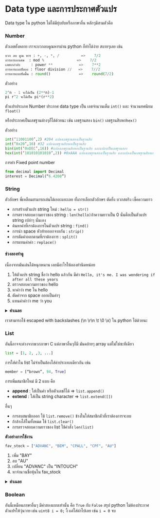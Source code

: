 # Data type และการประกาศตัวแปร

Data type ใน python ไม่ได้มียุ่บยับหรือภาษาอื่น หลักๆมีสามตัวคือ

### Number

ตัวเลขทั้งหลาย เราจะบวกลบคูณหารผ่าน python ก็ทำได้ง่าย สบายๆเลย เช่น

```python
บวก ลบ คูณ หาร : +, -, *, /          =>    7/2
การหารเอาเศษ  : mod %               =>    7/2
เลขยกกำลัง     : power **            =>    7**2
การหารแบบปัดลง : floor division //   =>    7//2
การหารแบบปัดขึ้น : round()             =>    round(7/2)
```

ตัวอย่าง

```python
2^n - 1 จะได้เป็น (2**n)-1
pi r^2 จะได้เป็น pi*(r**2)
```

ตัวแปรประเภท Number ประกาศ data type เป็น เลขจำนวนเต็ม `int()` และ จำนวนทศนิยม `float()`

หรือประกาศเป็นเลขฐานต่างๆก็ได้ด้วยนะ เช่น เลขฐานสอง `bin()` เลขฐานสิบหก`hex()`

ตัวอย่าง

```python
int(‘11001100’,2) #204 แปลงเลขฐานสองเป็นฐานสิบ
int(‘0x20’,16) #32 แปลงเลขฐานสิบหกเป็นฐานสิบ
bin(int(‘0xDEC’,16)) #แปลงเลขฐานสิบหกเป็นฐานสิบ และแปลงเป็นเลขฐานสอง
hex(int(‘101010101010’,2)) #0xAAA แปลงเลขฐานสองเป็นฐานสิบ และแปลงเป็นเลขฐานสิบหก
```

การทำ Fixed point number

```python
from decimal import Decimal
interest = Decimal(“6.4200”)
```

### String

ตัวอักษร พี่เหลือมสามารถเล่นได้เยอะแยะเลย ทั้งการเลือกตัวอักษร ตัดทิ้ง บวกสตริง เซ็คความยาว

* การสร้างตัวแปร string ใหม่ : `hello = str()`
* การตรวจสอบความยาวของ string : `len(hello)`ถ้าความยาวเป็น 0 นั่นคือเป็นตัวแปร string เปล่าๆ นั่นเอง
* ค้นหาคำที่เราต้องการในตัวแปร string : `find()`
* การนำ space หัวท้ายออกจากกัน : `strip()`
* การตัดคำออกตามที่เราต้องการ : `split()`
* การแทนค่าคำ : `replace()`

#### ช่วงลองทำดู

เนื่องจากมันเล่นได้หนุกหนาน เลยมีอะไรให้ลองทำนิดหน่อย

1. ให้ตัวแปร string ชื่อว่า hello แล้วกัน มีค่า `Hello, it's me. I was wondering if after all these years`
2. ตรวจสอบความยาวของ hello
3. หาคำว่า me ใน hello
4. ตัดคำจาก space ออกเป็นคำๆ
5. แทนค่าคำว่า me ว่า you

<details>

<summary><strong>คำเฉลย</strong></summary>

```python
hello = "Hello, it's me. I was wondering if after all these years"
len(hello)
hello.find("me")
hello.split(" ")
hello.replace("me","you")
```

</details>

เราสามารถใช้ escaped with backslashes (\n \r\n \t \0 \x) ใน python ได้ด้วยนะ

### List

อันนี้อาจจะต่างจากพวกภาษา C แต่ภาษาอื่นๆก็มี มันคล้ายๆ array แต่ไม่ใช่ซะทีเดียว

```python
list = [1, 2, ,3, ...]
```

การใส่ค่าใน list ไม่จำเป็นต้องใส่ค่าประเทภเดียวกัน เช่น

```python
member = [“brown”, 94, True]
```

การเพิ่มสมาชิกใหม่ มี 2 แบบ คือ

* **append** : ใส่เป็นคำ หรือตัวเลขก็ได้ => `list.append()`
* **extend**  : ใส่เป็น string character => `list.extend([])`

อื่นๆ

* การลบสมาชิกออก ใช้ `list.remove()` ข้างในใส่สมาชิกตัวที่เราต้องการจะลบ
* ถ้าล้างไส้ในทั้งหมด ใช้ `list.clear()`
* การตรวจสอบความยาวของ list ใช้คำสั่ง `len(list)`

**ตัวอย่างการใช้งาน**

```python
fav_stock = ["ADVANC", "BEM", "CPALL", "CPF", "AU"]
```

1. เพิ่ม "BAY"
2. ลบ "AU"
3. เปลี่ยน "ADVANC" เป็น "INTOUCH"
4. หาจำนวนชื่อหุ้นใน fav_stock

<details>

<summary><strong>คำเฉลย</strong></summary>

<!-- ```python
fav_stock.append("BAY")
fav_stock.remove("AU")
fav_stock[0] = "INTOUCH"
len(fav_stock)
``` -->

</details>

### Boolean

อันนี้เหมือนภาษาอื่นๆ มีค่าสองแบบเท่านั้น คือ `True` กับ `False`
สรุป python ไม่ต้องประกาศตัวแปรให้วุ่นวาย เช่น `uint8 i = 0;` งี้ แค่ใส่ค่าไปเลย เช่น `i = 0` จบ
